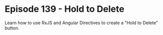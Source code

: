 # Episode 139 - Hold to Delete

Learn how to use RxJS and Angular Directives to create a "Hold to Delete" button. 